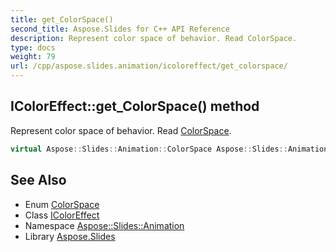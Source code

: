 ```yaml
---
title: get_ColorSpace()
second_title: Aspose.Slides for C++ API Reference
description: Represent color space of behavior. Read ColorSpace.
type: docs
weight: 79
url: /cpp/aspose.slides.animation/icoloreffect/get_colorspace/
---
```

## IColorEffect::get_ColorSpace() method


Represent color space of behavior. Read [ColorSpace](../../colorspace/).

```cpp
virtual Aspose::Slides::Animation::ColorSpace Aspose::Slides::Animation::IColorEffect::get_ColorSpace()=0
```

## See Also

* Enum [ColorSpace](../colorspace/)
* Class [IColorEffect](./)
* Namespace [Aspose::Slides::Animation](../)
* Library [Aspose.Slides](../../)